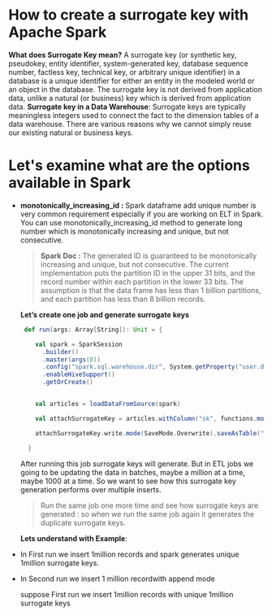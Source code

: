 # How to create a surrogate key with Apache Spark

 **What does  Surrogate Key  mean?**
 A surrogate key (or synthetic key, pseudokey, entity identifier, system-generated key, database sequence number, factless key, technical key, or arbitrary unique identifier) in a database is a unique identifier for either an entity in the modeled world or an object in the database. The surrogate key is not derived from application data, unlike a natural (or business) key which is derived from application data.
 **Surrogate key in a Data Warehouse**: Surrogate keys are typically meaningless integers used to connect the fact to the dimension tables of a data warehouse. There are various reasons why we cannot simply reuse our existing natural or business keys.

# Let's examine what are the options available in Spark

 - **monotonically_increasing_id :** Spark dataframe add unique number is very common requirement especially if you are working on ELT in Spark. You can use monotonically_increasing_id method to generate long number which is monotonically increasing and unique, but not consecutive.
 
 

	>  **Spark Doc :** The generated ID is guaranteed to be monotonically increasing and unique, but not consecutive. The current implementation puts the partition ID in the upper 31 bits, and the record number within each partition in the lower 33 bits. The assumption is that the data frame has less than 1 billion partitions, and each partition has less than 8 billion records.
	
	
	
	**Let’s create one job and generate surrogate keys**
	
	```scala
	 def run(args: Array[String]): Unit = {

	    val spark = SparkSession
	      .builder()
	      .master(args(0))
	      .config("spark.sql.warehouse.dir", System.getProperty("user.dir") + "/spark-warehouse")
	      .enableHiveSupport()
	      .getOrCreate()


	    val articles = loadDataFromSource(spark)

	    val attachSurrogateKey = articles.withColumn("sk", functions.monotonically_increasing_id())

	    attachSurrogateKey.write.mode(SaveMode.Overwrite).saveAsTable("articles_tbl")

	  }

	```
	After running this job surrogate keys will generate. But in ETL jobs we going to be updating the data in batches, maybe a million at a time, maybe 1000 at a time. So we want to see how this surrogate key generation performs over multiple inserts.

	> Run the same job one more time and see how surrogate keys are generated : so when we run the same job again it generates the duplicate surrogate keys.

	**Lets understand with Example**: 
	

 - In First run we insert 1million records and spark generates unique 1million surrogate keys.
 - In Second run we insert 1 million recordwith append mode 

	suppose First run we insert 1million records with unique 1million surrogate keys
 
 
 
<!--stackedit_data:
eyJoaXN0b3J5IjpbNTUzMTM4NjIyLDE5MzcwNTU4OTYsMzUxMj
M2NDQ0LC0xMjc5MDMwMDY5LDM2MzA0OTI5NSwtMjEyMjQ1ODEw
MiwtOTA5Nzc0MzEwLDExNDc2NTQ4MywtNTU4OTA4MDc3LC0xMD
Q4NDc1OTQ1LC0yMDg4NzQ2NjEyLC00NTI4MDIwNDQsMTM3MDcw
MzI0NSwyNTY2MjA4NDQsMTA5NjE1MjY5LC0zOTc3Mzc5MzUsMj
AxNjkxMTE3MCwxNjEwMTg3NzU1LC02MTg1NzY3MzUsLTE4MDU2
MDkwNDddfQ==
-->